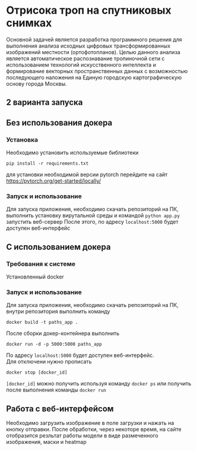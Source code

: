 # Отрисока троп на спутниковых снимках
Основной задачей является разработка программного решения для выполнения анализа исходных цифровых трансформированных изображений местности (ортофотопланов). Целью данного анализа является автоматическое распознавание тропиночной сети с использованием технологий искусственного интеллекта и формирование векторных пространственных данных с возможностью последующего наложения на Единую городскую картографическую основу города Москвы.


## 2 варианта запуска
## Без использования докера

### Установка

Необходимо установить используемые библиотеки
```
pip install -r requirements.txt
```
для установки необходимой версии pytorch перейдите на сайт https://pytorch.org/get-started/locally/

### Запуск и использование

Для запуска приложения, необходимо скачать репозиторий на ПК, выполнить установку вирутальной среды и командой ```python app.py``` запустить веб-сервер
После этого, по адресу `localhost:5000` будет доступен веб-интерфейс

## C использованием докера

### Требования к системе

Установленный docker

### Запуск и использование

Для запуска приложения, необходимо скачать репозиторий на ПК, внутри репозитория выполнить команду  
```
docker build -t paths_app .
```  
После сборки докер-контейнера выполнить  
```
docker run -d -p 5000:5000 paths_app
```  
По адресу `localhost:5000` будет доступен веб-интерфейс.  
Для отключени нужно прописать
```
docker stop [docker_id]
```
```[docker_id]``` можно получить используя команду ```docker ps``` или получить после выполнения команды ```docker run```


## Работа с веб-интерфейсом

Необходимо загрузить изображение в поле загрузки и нажать на кнопку отправки. После обработки, через некоторе время, на сайте отобразится резльтат работы модели в виде размеченного изображения, маски и heatmap
